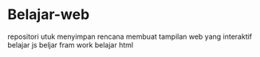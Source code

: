 # Belajar-web
repositori utuk menyimpan rencana 
membuat tampilan web yang interaktif
belajar js
beljar fram work
belajar html
